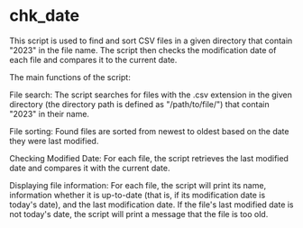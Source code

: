 # chk_date
This script is used to find and sort CSV files in a given directory that contain "2023" in the file name. The script then checks the modification date of each file and compares it to the current date.

The main functions of the script:

File search: The script searches for files with the .csv extension in the given directory (the directory path is defined as "/path/to/file/") that contain "2023" in their name.

File sorting: Found files are sorted from newest to oldest based on the date they were last modified.

Checking Modified Date: For each file, the script retrieves the last modified date and compares it with the current date.

Displaying file information: For each file, the script will print its name, information whether it is up-to-date (that is, if its modification date is today's date), and the last modification date. If the file's last modified date is not today's date, the script will print a message that the file is too old.
